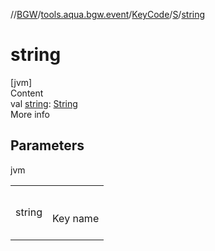 //[BGW](../../../../index.md)/[tools.aqua.bgw.event](../../index.md)/[KeyCode](../index.md)/[S](index.md)/[string](string.md)



# string  
[jvm]  
Content  
val [string](string.md): [String](https://kotlinlang.org/api/latest/jvm/stdlib/kotlin/-string/index.html)  
More info  


## Parameters  
  
jvm  
  
| | |
|---|---|
| <a name="tools.aqua.bgw.event/KeyCode.S/string/#/PointingToDeclaration/"></a>string| <a name="tools.aqua.bgw.event/KeyCode.S/string/#/PointingToDeclaration/"></a><br><br>Key name<br><br>|
  
  



